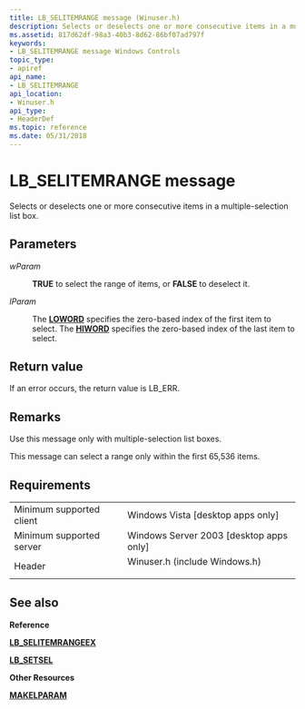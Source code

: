 ```yaml
---
title: LB_SELITEMRANGE message (Winuser.h)
description: Selects or deselects one or more consecutive items in a multiple-selection list box.
ms.assetid: 817d62df-98a3-40b3-8d62-86bf07ad797f
keywords:
- LB_SELITEMRANGE message Windows Controls
topic_type:
- apiref
api_name:
- LB_SELITEMRANGE
api_location:
- Winuser.h
api_type:
- HeaderDef
ms.topic: reference
ms.date: 05/31/2018
---
```


# LB\_SELITEMRANGE message

Selects or deselects one or more consecutive items in a multiple-selection list box.

## Parameters

<dl> <dt>

*wParam* 
</dt> <dd>

**TRUE** to select the range of items, or **FALSE** to deselect it.

</dd> <dt>

*lParam* 
</dt> <dd>

The [**LOWORD**](https://docs.microsoft.com/previous-versions/windows/desktop/legacy/ms632659(v=vs.85)) specifies the zero-based index of the first item to select. The [**HIWORD**](https://docs.microsoft.com/previous-versions/windows/desktop/legacy/ms632657(v=vs.85)) specifies the zero-based index of the last item to select.

</dd> </dl>

## Return value

If an error occurs, the return value is LB\_ERR.

## Remarks

Use this message only with multiple-selection list boxes.

This message can select a range only within the first 65,536 items.

## Requirements



|                                     |                                                                                                          |
|-------------------------------------|----------------------------------------------------------------------------------------------------------|
| Minimum supported client<br/> | Windows Vista \[desktop apps only\]<br/>                                                           |
| Minimum supported server<br/> | Windows Server 2003 \[desktop apps only\]<br/>                                                     |
| Header<br/>                   | <dl> <dt>Winuser.h (include Windows.h)</dt> </dl> |



## See also

<dl> <dt>

**Reference**
</dt> <dt>

[**LB\_SELITEMRANGEEX**](lb-selitemrangeex.md)
</dt> <dt>

[**LB\_SETSEL**](lb-setsel.md)
</dt> <dt>

**Other Resources**
</dt> <dt>

[**MAKELPARAM**](https://docs.microsoft.com/windows/desktop/api/winuser/nf-winuser-makelparam)
</dt> </dl>

 

 





